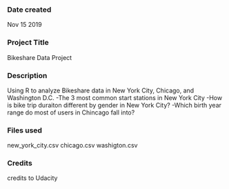 ### Date created
Nov 15 2019

### Project Title
Bikeshare Data Project

### Description
Using R to analyze Bikeshare data in New York City, Chicago, and Washington D.C.
-The 3 most common start stations in New York City
-How is bike trip duraiton different by gender in New York City?
-Which birth year range do most of users in Chincago fall into?

### Files used
new_york_city.csv
chicago.csv
washigton.csv

### Credits
credits to Udacity
